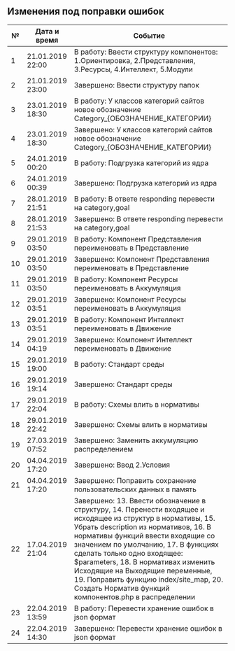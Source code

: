 ## Изменения под поправки ошибок

| № | Дата и время | Событие
 ------------- | ------------- | ------------- | 
| 1 | 21.01.2019 22:00 | В работу: Ввести структуру компонентов: 1.Ориентировка, 2.Представления, 3.Ресурсы, 4.Интеллект, 5.Модули
| 2 | 21.01.2019 23:00 | Завершено: Ввести структуру папок
| 3 | 23.01.2019 18:30 | В работу: У классов категорий сайтов новое обозначение Category_{ОБОЗНАЧЕНИЕ_КАТЕГОРИИ}
| 4 | 23.01.2019 18:30 | Завершено: У классов категорий сайтов новое обозначение Category_{ОБОЗНАЧЕНИЕ_КАТЕГОРИИ}
| 5 | 24.01.2019 00:20 | В работу: Подгрузка категорий из ядра
| 6 | 24.01.2019 00:39 | Завершено: Подгрузка категорий из ядра
| 7 | 28.01.2019 21:51 | В работу: В ответе responding перевести на category,goal
| 8 | 28.01.2019 21:53 | Завершено: В ответе responding перевести на category,goal
| 9 | 29.01.2019 03:50 | В работу: Компонент Представления переименовать в Представление
| 10 | 29.01.2019 03:50 | Завершено: Компонент Представления переименовать в Представление
| 11 | 29.01.2019 03:50 | В работу: Компонент Ресурсы переименовать в Аккумуляция
| 12 | 29.01.2019 03:51 | Завершено: Компонент Ресурсы переименовать в Аккумуляция
| 13 | 29.01.2019 03:51 | В работу: Компонент Интеллект переименовать в Движение
| 14 | 29.01.2019 04:19 | Завершено: Компонент Интеллект переименовать в Движение
| 15 | 29.01.2019 19:00 | В работу: Стандарт среды
| 16 | 29.01.2019 19:14 | Завершено: Стандарт среды
| 17 | 29.01.2019 22:04 | В работу: Схемы влить в нормативы
| 18 | 29.01.2019 22:42 | Завершено: Схемы влить в нормативы
| 19 | 27.03.2019 07:52 | Завершено: Заменить аккумуляцию распределением
| 20 | 04.04.2019 17:20 | Завершено: Ввод 2.Условия
| 21 | 04.04.2019 17:20 | Завершено: Поправить сохранение пользовательских данных в память
| 22 | 17.04.2019 21:04 | Завершено: 13. Ввести обозначение в структуру, 14. Перенести входящее и исходящее из структур в нормативы, 15. Убрать description из нормативов, 16. В нормативы функций ввести входящие со значением по умолчанию, 17. В функциях сделать только одно входящее: $parameters, 18. В нормативах изменить Исходящие на Выходящие переменные, 19. Поправить функцию index/site_map, 20. Создать Норматив функций компонентов.php в распределении
| 23 | 22.04.2019 13:59 | В работу: Перевести хранение ошибок в json формат
| 24 | 22.04.2019 14:30 | Завершено: Перевести хранение ошибок в json формат


